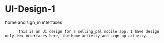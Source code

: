 # UI-Design-1
home and sign_in interfaces
          
          This is an Ui design for a selling_pal mobile app. I have design only two interfaces here, the home activity and sign up activity.
